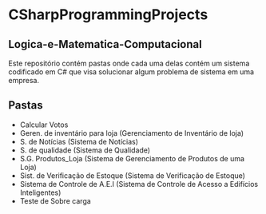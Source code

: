# CSharpProgrammingProjects
## Logica-e-Matematica-Computacional

Este repositório contém pastas onde cada uma delas contém um sistema codificado em C# que visa solucionar algum problema de sistema em uma empresa.

## Pastas

- Calcular Votos
- Geren. de inventário para loja (Gerenciamento de Inventário de loja)
- S. de Notícias (Sistema de Notícias)
- S. de qualidade (Sistema de Qualidade)
- S.G. Produtos_Loja (Sistema de Gerenciamento de Produtos de uma Loja)
- Sist. de Verificação de Estoque (Sistema de Verificação de Estoque)
- Sistema de Controle de A.E.I (Sistema de Controle de Acesso a Edifícios Inteligentes)
- Teste de Sobre carga

